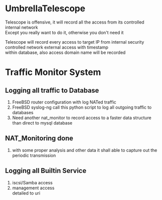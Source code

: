 # UmbrellaTelescope

Telescope is offensive, it will record all the access from its controlled internal network   
Except you really want to do it, otherwise you don't need it   

Telescope will record every access to target IP from internal security controlled network external access with timestamp   
within database, also access domain name will be recorded    

# Traffic Monitor System    

## Logging all traffic to Database     
  1. FreeBSD router configuration with log NATed traffic    
  2. FreeBSD syslog-ng call this python script to log all outgoing traffic to databases    
  3. Need another nat_monitor to record access to a faster data structure than direct to mysql database

## NAT_Monitoring done
  1. with some proper analysis and other data it shall able to capture out the periodic transmission

## Logging all Builtin Service    
  1. iscsi/Samba access    
  2. management access   
        detailed to uri   

